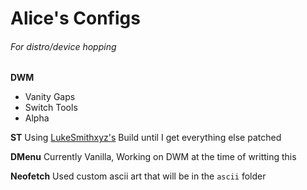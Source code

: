 # Alice's Configs
###### For distro/device hopping

**DWM**
- Vanity Gaps
- Switch Tools
- Alpha

**ST**
Using [LukeSmithxyz's](https://github.com/LukeSmithxyz/st) Build until I get everything else patched

**DMenu**
Currently Vanilla, Working on DWM at the time of writting this

**Neofetch**
Used custom ascii art that will be in the `ascii` folder 

